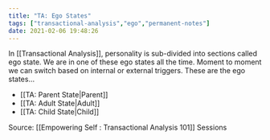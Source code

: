 ```yaml
---
title: "TA: Ego States"
tags: ["transactional-analysis","ego","permanent-notes"]
date: 2021-02-06 19:48:26
---
```


In [[Transactional Analysis]], personality is sub-divided into sections called ego state. We are in one of these ego states all the time. Moment to moment we can switch based on internal or external triggers. These are the ego states...

- [[TA: Parent State|Parent]]
- [[TA: Adult State|Adult]]
- [[TA: Child State|Child]]


Source: [[Empowering Self : Transactional Analysis 101]] Sessions
